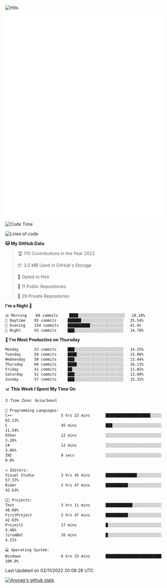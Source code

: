 ![Hits](https://hits.seeyoufarm.com/api/count/incr/badge.svg?url=https%3A%2F%2Fgithub.com%2Fkokose1234&count_bg=%2379C83D&title_bg=%23555555&icon=apple.svg&icon_color=%23E7E7E7&title=hits&edge_flat=false)
<br/>
![Metrics](https://github.com/kokose1234/kokose1234/blob/main/github-metrics.svg)

<!--START_SECTION:waka-->
![Code Time](http://img.shields.io/badge/Code%20Time-709%20hrs%2054%20mins-blue)

![Lines of code](https://img.shields.io/badge/From%20Hello%20World%20I%27ve%20Written-901%20Thousand%20lines%20of%20code-blue)

**🐱 My GitHub Data** 

> 🏆 170 Contributions in the Year 2022
 > 
> 📦 3.0 MB Used in GitHub's Storage 
 > 
> 💼 Opted to Hire
 > 
> 📜 11 Public Repositories 
 > 
> 🔑 29 Private Repositories  
 > 
**I'm a Night 🦉** 

```text
🌞 Morning    68 commits     ████░░░░░░░░░░░░░░░░░░░░░   18.28% 
🌆 Daytime    95 commits     ██████░░░░░░░░░░░░░░░░░░░   25.54% 
🌃 Evening    154 commits    ██████████░░░░░░░░░░░░░░░   41.4% 
🌙 Night      55 commits     ███░░░░░░░░░░░░░░░░░░░░░░   14.78%

```
📅 **I'm Most Productive on Thursday** 

```text
Monday       53 commits     ███░░░░░░░░░░░░░░░░░░░░░░   14.25% 
Tuesday      59 commits     ████░░░░░░░░░░░░░░░░░░░░░   15.86% 
Wednesday    50 commits     ███░░░░░░░░░░░░░░░░░░░░░░   13.44% 
Thursday     60 commits     ████░░░░░░░░░░░░░░░░░░░░░   16.13% 
Friday       41 commits     ██░░░░░░░░░░░░░░░░░░░░░░░   11.02% 
Saturday     52 commits     ███░░░░░░░░░░░░░░░░░░░░░░   13.98% 
Sunday       57 commits     ███░░░░░░░░░░░░░░░░░░░░░░   15.32%

```


📊 **This Week I Spent My Time On** 

```text
⌚︎ Time Zone: Asia/Seoul

💬 Programming Languages: 
C++                      5 hrs 23 mins       ████████████████████░░░░░   82.13% 
C                        45 mins             ███░░░░░░░░░░░░░░░░░░░░░░   11.54% 
Other                    12 mins             ░░░░░░░░░░░░░░░░░░░░░░░░░   3.26% 
C#                       12 mins             ░░░░░░░░░░░░░░░░░░░░░░░░░   3.06% 
INI                      0 secs              ░░░░░░░░░░░░░░░░░░░░░░░░░   0.0%

🔥 Editors: 
Visual Studio            3 hrs 45 mins       ██████████████░░░░░░░░░░░   57.37% 
Rider                    2 hrs 47 mins       ██████████░░░░░░░░░░░░░░░   42.63%

🐱‍💻 Projects: 
Test                     3 hrs 11 mins       ████████████░░░░░░░░░░░░░   48.68% 
FirstProject             2 hrs 47 mins       ██████████░░░░░░░░░░░░░░░   42.63% 
Project1                 17 mins             █░░░░░░░░░░░░░░░░░░░░░░░░   4.48% 
JirumBot                 16 mins             █░░░░░░░░░░░░░░░░░░░░░░░░   4.21%

💻 Operating System: 
Windows                  6 hrs 33 mins       █████████████████████████   100.0%

```


 Last Updated on 02/11/2022 20:08:28 UTC
<!--END_SECTION:waka-->

[![Anurag's github stats](https://github-readme-stats.vercel.app/api?username=kokose1234&theme=dracula)](https://github.com/anuraghazra/github-readme-stats)



	
